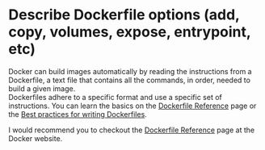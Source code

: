# Describe Dockerfile options (add, copy, volumes, expose, entrypoint, etc)

Docker can build images automatically by reading the instructions from a Dockerfile, a text file that contains all the commands, in order, needed to build a given image. <br> Dockerfiles adhere to a specific format and use a specific set of instructions. You can learn the basics on the [Dockerfile Reference](https://docs.docker.com/engine/reference/builder/) page or the [Best practices for writing Dockerfiles](https://docs.docker.com/engine/userguide/eng-image/dockerfile_best-practices/).

I would recommend you to checkout the [Dockerfile Reference](https://docs.docker.com/engine/reference/builder/) page at the Docker website.

